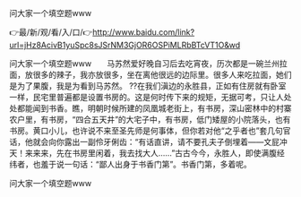 问大家一个填空题www

👉最/新/观/看/入/口/👉http://www.baidu.com/link?url=jHz8AcivB1yuSpc8sJSrNM3GjOR6OSPiMLRbBTcVT1O&wd

问大家一个填空题www　　马苏然爱好晚自习后去吃宵夜，历次都是一碗兰州拉面，放很多的辣子，我亦放很多，坐在离他很远的边际里。很多人来吃拉面，她们是为了果腹，我是为看到马苏然。
??在我们滇边的永胜县，正如有住房就有卧室一样，民宅里普遍都是设置书房的。这是何时传下来的规矩，无据可考，只让人处处都能闻到书香。瞧，明朝时候所建的凤凰城老街上，有书房，深山密林中的村寨农户里，有书房，“四合五天井”的大宅子中，有书房，低门矮屋的小院落头，也有书房。黄口小儿，也许说不来至圣先师是何事体，但你若对他“之乎者也”套几句官话，他就会向你露出一副伶牙俐齿：“有话直讲，请不要孔夫子倒埋着——文屁冲天！来来来，先在书房里闲着，我去找大人……”古古今今，永胜人，即使满腹经纬者，也羞于说一句话：“鄙人出身于书香门第”。书香门第，多着呢。


问大家一个填空题www
